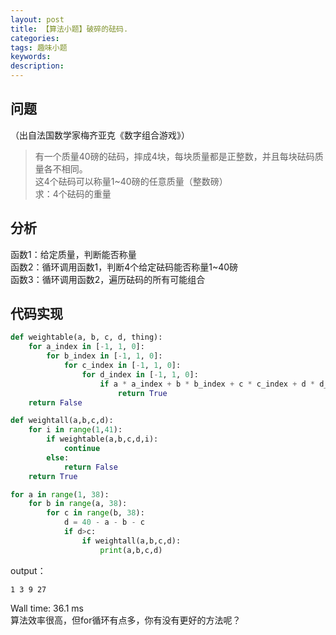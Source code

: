 ```yaml
---
layout: post
title: 【算法小题】破碎的砝码.
categories:
tags: 趣味小题
keywords:
description:
---
```


## 问题

（出自法国数学家梅齐亚克《数字组合游戏》）  
>有一个质量40磅的砝码，摔成4块，每块质量都是正整数，并且每块砝码质量各不相同。  
这4个砝码可以称量1~40磅的任意质量（整数磅）  
求：4个砝码的重量  

## 分析

函数1：给定质量，判断能否称量  
函数2：循环调用函数1，判断4个给定砝码能否称量1~40磅  
函数3：循环调用函数2，遍历砝码的所有可能组合  

## 代码实现

```py
def weightable(a, b, c, d, thing):
    for a_index in [-1, 1, 0]:
        for b_index in [-1, 1, 0]:
            for c_index in [-1, 1, 0]:
                for d_index in [-1, 1, 0]:
                    if a * a_index + b * b_index + c * c_index + d * d_index == thing:
                        return True
    return False

def weightall(a,b,c,d):
    for i in range(1,41):
        if weightable(a,b,c,d,i):
            continue
        else:
            return False
    return True

for a in range(1, 38):
    for b in range(a, 38):
        for c in range(b, 38):
            d = 40 - a - b - c
            if d>c:
                if weightall(a,b,c,d):
                    print(a,b,c,d)
```
output：

```
1 3 9 27
```
Wall time: 36.1 ms  
算法效率很高，但for循环有点多，你有没有更好的方法呢？  
